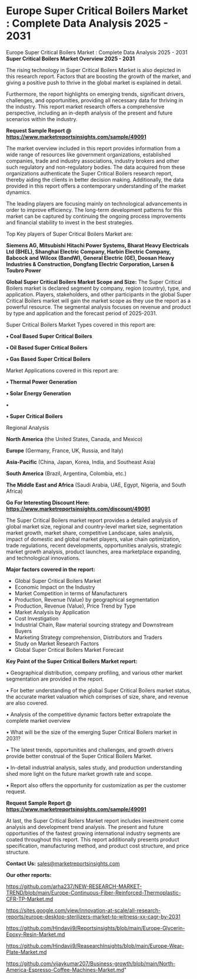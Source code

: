 # Europe Super Critical Boilers Market : Complete Data Analysis 2025 - 2031
Europe Super Critical Boilers Market : Complete Data Analysis 2025 - 2031
<Strong> Super Critical Boilers Market Overview 2025 - 2031</strong>

The rising technology in Super Critical Boilers Market is also depicted in this research report. Factors that are boosting the growth of the market, and giving a positive push to thrive in the global market is explained in detail.

Furthermore, the report highlights on emerging trends, significant drivers, challenges, and opportunities, providing all necessary data for thriving in the industry. This report market research offers a comprehensive perspective, including an in-depth analysis of the present and future scenarios within the industry.

<strong>Request Sample Report @ <a href=https://www.marketreportsinsights.com/sample/49091>https://www.marketreportsinsights.com/sample/49091</a></strong>

The market overview included in this report provides information from a wide range of resources like government organizations, established companies, trade and industry associations, industry brokers and other such regulatory and non-regulatory bodies. The data acquired from these organizations authenticate the Super Critical Boilers research report, thereby aiding the clients in better decision making. Additionally, the data provided in this report offers a contemporary understanding of the market dynamics.

The leading players are focusing mainly on technological advancements in order to improve efficiency. The long-term development patterns for this market can be captured by continuing the ongoing process improvements and financial stability to invest in the best strategies.

Top Key players of Super Critical Boilers Market are:

<strong>Siemens AG, Mitsubishi Hitachi Power Systems, Bharat Heavy Electricals Ltd (BHEL), Shanghai Electric Company, Harbin Electric Company, Babcock and Wilcox (BandW), General Electric (GE), Doosan Heavy Industries & Construction, Dongfang Electric Corporation, Larsen & Toubro Power</strong>

<strong><b>Global Super Critical Boilers Market Scope and Size:</b></strong>
The Super Critical Boilers market is declared segment by company, region (country), type, and application. Players, stakeholders, and other participants in the global Super Critical Boilers market will gain the market scope as they use the report as a powerful resource. The segmental analysis focuses on revenue and product by type and application and the forecast period of 2025-2031.

Super Critical Boilers Market Types covered in this report are:

<strong>•  Coal Based Super Critical Boilers

•  Oil Based Super Critical Boilers

•  Gas Based Super Critical Boilers</strong>

Market Applications covered in this report are:

<strong>•  Thermal Power Generation

•  Solar Energy Generation

•  

•  Super Critical Boilers</strong> 

Regional Analysis

<strong>North America</strong> (the United States, Canada, and Mexico)

<strong>Europe</strong> (Germany, France, UK, Russia, and Italy)

<strong>Asia-Pacific</strong> (China, Japan, Korea, India, and Southeast Asia)

<strong>South America</strong> (Brazil, Argentina, Colombia, etc.)

<strong>The Middle East and Africa</strong> (Saudi Arabia, UAE, Egypt, Nigeria, and South Africa)

<strong>Go For Interesting Discount Here: <a href=https://www.marketreportsinsights.com/discount/49091>https://www.marketreportsinsights.com/discount/49091</a></strong>

The Super Critical Boilers market report provides a detailed analysis of global market size, regional and country-level market size, segmentation market growth, market share, competitive Landscape, sales analysis, impact of domestic and global market players, value chain optimization, trade regulations, recent developments, opportunities analysis, strategic market growth analysis, product launches, area marketplace expanding, and technological innovations.

<strong><b>Major factors covered in the report:</b></strong>
<ul>
  <li>Global Super Critical Boilers Market </li>
  <li>Economic Impact on the Industry</li>
  <li>Market Competition in terms of Manufacturers</li>
  <li>Production, Revenue (Value) by geographical segmentation</li>
  <li>Production, Revenue (Value), Price Trend by Type</li>
  <li>Market Analysis by Application</li>
  <li>Cost Investigation</li>
  <li>Industrial Chain, Raw material sourcing strategy and Downstream Buyers</li>
  <li>Marketing Strategy comprehension, Distributors and Traders</li>
  <li>Study on Market Research Factors</li>
  <li>Global Super Critical Boilers Market Forecast</li>
</ul>

<strong><b>Key Point of the Super Critical Boilers Market report:</b></strong>

• Geographical distribution, company profiling, and various other market segmentation are provided in the report.

• For better understanding of the global Super Critical Boilers market status, the accurate market valuation which comprises of size, share, and revenue are also covered.

• Analysis of the competitive dynamic factors better extrapolate the complete market overview

• What will be the size of the emerging Super Critical Boilers market in 2031?

• The latest trends, opportunities and challenges, and growth drivers provide better construal of the Super Critical Boilers Market.

• In-detail industrial analysis, sales study, and production understanding shed more light on the future market growth rate and scope.

• Report also offers the opportunity for customization as per the customer request.

<strong>Request Sample Report @ <a href=https://www.marketreportsinsights.com/sample/49091>https://www.marketreportsinsights.com/sample/49091</a></strong>

At last, the Super Critical Boilers Market report includes investment come analysis and development trend analysis. The present and future opportunities of the fastest growing international industry segments are coated throughout this report. This report additionally presents product specification, manufacturing method, and product cost structure, and price structure.

<strong>Contact Us:</strong>
sales@marketreportsinsights.com

<strong>Our other reports:</strong>

<a href=https://github.com/arha237/NEW-RESEARCH-MARKET-TREND/blob/main/Europe-Continuous-Fiber-Reinforced-Thermoplastic-CFR-TP-Market.md>https://github.com/arha237/NEW-RESEARCH-MARKET-TREND/blob/main/Europe-Continuous-Fiber-Reinforced-Thermoplastic-CFR-TP-Market.md</a>

<a href=https://sites.google.com/view/innovation-at-scale/all-research-reports/europe-desktop-sterilizers-market-to-witness-xx-cagr-by-2031>https://sites.google.com/view/innovation-at-scale/all-research-reports/europe-desktop-sterilizers-market-to-witness-xx-cagr-by-2031</a>

<a href=https://github.com/Hindavii9/Reportsinsights/blob/main/Europe-Glycerin-Epoxy-Resin-Market.md>https://github.com/Hindavii9/Reportsinsights/blob/main/Europe-Glycerin-Epoxy-Resin-Market.md</a>

<a href=https://github.com/Hindavii9/ReasearchInsights/blob/main/Europe-Wear-Plate-Market.md>https://github.com/Hindavii9/ReasearchInsights/blob/main/Europe-Wear-Plate-Market.md</a>

<a href=https://github.com/vijaykumar207/Business-growth/blob/main/North-America-Espresso-Coffee-Machines-Market.md>https://github.com/vijaykumar207/Business-growth/blob/main/North-America-Espresso-Coffee-Machines-Market.md</a>"
